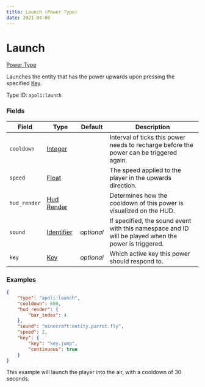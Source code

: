 ```yaml
---
title: Launch (Power Type)
date: 2021-04-08
---
```


# Launch

[Power Type](../power_types.md)

Launches the entity that has the power upwards upon pressing the specified [Key](../data_types/key.md).

Type ID: `apoli:launch`

### Fields

Field  | Type | Default | Description
-------|------|---------|------------
`cooldown` | [Integer](../data_types/integer.md) | | Interval of ticks this power needs to recharge before the power can be triggered again.
`speed` | [Float](../data_types/float.md) | | The speed applied to the player in the upwards direction.
`hud_render` | [Hud Render](../data_types/hud_render.md) | | Determines how the cooldown of this power is visualized on the HUD.
`sound` | [Identifier](../data_types/identifier.md) | _optional_ | If specified, the sound event with this namespace and ID will be played when the power is triggered.
`key` | [Key](../data_types/key.md) | _optional_ | Which active key this power should respond to.

### Examples

```json
{
	"type": "apoli:launch",
	"cooldown": 600,
	"hud_render": {
		"bar_index": 4
	},
	"sound": "minecraft:entity.parrot.fly",
	"speed": 2,
	"key": {
		"key": "key.jump",
		"continuous": true
	}
}
```

This example will launch the player into the air, with a cooldown of 30 seconds.
